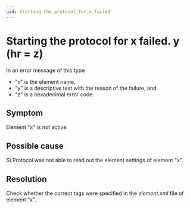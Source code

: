 ```yaml
---
uid: Starting_the_protocol_for_x_failed
---
```


# Starting the protocol for x failed. y (hr = z)

In an error message of this type

- "x" is the element name,
- "y" is a descriptive text with the reason of the failure, and
- "z" is a hexadecimal error code.

## Symptom

Element "x" is not active.

## Possible cause

SLProtocol was not able to read out the element settings of element "x".

## Resolution

Check whether the correct tags were specified in the *element.xml* file of element "x".
